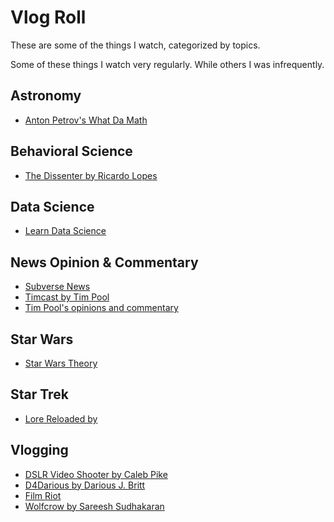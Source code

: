 # Vlog Roll

These are some of the things I watch, categorized by topics.

Some of these things I watch very regularly.
While others I was infrequently.

## Astronomy
* [Anton Petrov's What Da Math](https://www.youtube.com/whatdamath)

## Behavioral Science
* [The Dissenter by Ricardo Lopes](https://www.youtube.com/channel/UCTUcatGD6xu4tAcxG-1D4Bg)

## Data Science
* [Learn Data Science](https://www.youtube.com/channel/UCJhW_16uxALr0X4olEW2p5A)

## News Opinion & Commentary
* [Subverse News](https://www.youtube.com/subversenews)
* [Timcast by Tim Pool](https://www.youtube.com/timcast)
* [Tim Pool's opinions and commentary](https://www.youtube.com/timcastnews)

## Star Wars
* [Star Wars Theory](https://www.youtube.com/starwarstheory)

## Star Trek
* [Lore Reloaded by ](https://www.youtube.com/lorereloaded)

## Vlogging
* [DSLR Video Shooter by Caleb Pike](https://www.youtube.com/DSLRVideoShooter)
* [D4Darious by Darious J. Britt](https://www.youtube.com/d4darious)
* [Film Riot](https://www.youtube.com/filmriot)
* [Wolfcrow by Sareesh Sudhakaran](https://www.youtube.com/wolfcrow)
